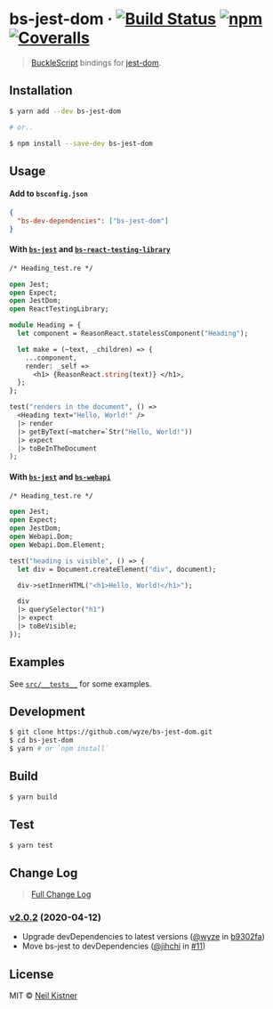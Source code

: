 # bs-jest-dom &middot; [![Build Status][circleci-image]][circleci-url] [![npm][npm-image]][npm-url] [![Coveralls][coveralls-image]][coveralls-url]

> [BuckleScript](//github.com/BuckleScript/bucklescript) bindings for [jest-dom](//github.com/gnapse/jest-dom).

## Installation

```sh
$ yarn add --dev bs-jest-dom

# or..

$ npm install --save-dev bs-jest-dom
```

## Usage

#### Add to `bsconfig.json`

```json
{
  "bs-dev-dependencies": ["bs-jest-dom"]
}
```

#### With [`bs-jest`](//github.com/glennsl/bs-jest) and [`bs-react-testing-library`](//github.com/wyze/bs-react-testing-library)

```ocaml
/* Heading_test.re */

open Jest;
open Expect;
open JestDom;
open ReactTestingLibrary;

module Heading = {
  let component = ReasonReact.statelessComponent("Heading");

  let make = (~text, _children) => {
    ...component,
    render: _self =>
      <h1> {ReasonReact.string(text)} </h1>,
  };
};

test("renders in the document", () =>
  <Heading text="Hello, World!" />
  |> render
  |> getByText(~matcher=`Str("Hello, World!"))
  |> expect
  |> toBeInTheDocument
);
```

#### With [`bs-jest`](//github.com/glennsl/bs-jest) and [`bs-webapi`](//github.com/reasonml-community/bs-webapi-incubator)

```ocaml
/* Heading_test.re */

open Jest;
open Expect;
open JestDom;
open Webapi.Dom;
open Webapi.Dom.Element;

test("heading is visible", () => {
  let div = Document.createElement("div", document);

  div->setInnerHTML("<h1>Hello, World!</h1>");

  div
  |> querySelector("h1")
  |> expect
  |> toBeVisible;
});
```

## Examples

See [`src/__tests__`](src/__tests__) for some examples.

## Development

```sh
$ git clone https://github.com/wyze/bs-jest-dom.git
$ cd bs-jest-dom
$ yarn # or `npm install`
```

## Build

```sh
$ yarn build
```

## Test

```sh
$ yarn test
```

## Change Log

> [Full Change Log](changelog.md)

### [v2.0.2](https://github.com/wyze/bs-jest-dom/releases/tag/v2.0.2) (2020-04-12)

* Upgrade devDependencies to latest versions ([@wyze](https://github.com/wyze) in [b9302fa](https://github.com/wyze/bs-jest-dom/commit/b9302fa))
* Move bs-jest to devDependencies ([@jihchi](https://github.com/jihchi) in [#11](https://github.com/wyze/bs-jest-dom/pull/11))

## License

MIT © [Neil Kistner](https://neilkistner.com)

[circleci-image]: https://img.shields.io/circleci/project/github/wyze/bs-jest-dom.svg?style=flat-square
[circleci-url]: https://circleci.com/gh/wyze/bs-jest-dom

[npm-image]: https://img.shields.io/npm/v/bs-jest-dom.svg?style=flat-square
[npm-url]: https://npm.im/bs-jest-dom

[coveralls-image]: https://img.shields.io/coveralls/github/wyze/bs-jest-dom.svg?style=flat-square
[coveralls-url]: https://coveralls.io/github/wyze/bs-jest-dom
